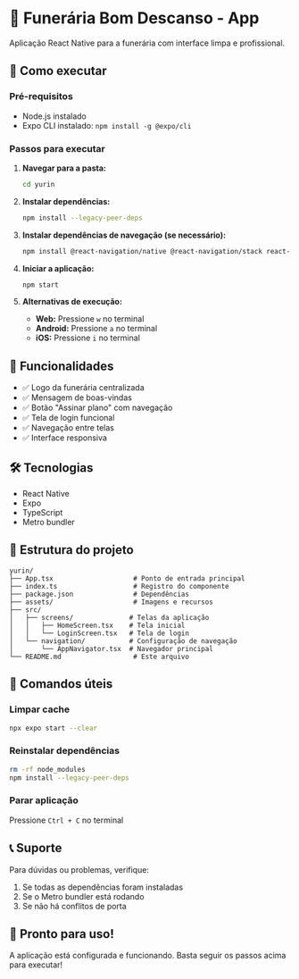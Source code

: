 # 🏥 Funerária Bom Descanso - App

Aplicação React Native para a funerária com interface limpa e profissional.

## 🚀 Como executar

### Pré-requisitos
- Node.js instalado
- Expo CLI instalado: `npm install -g @expo/cli`

### Passos para executar

1. **Navegar para a pasta:**
   ```bash
   cd yurin
   ```

2. **Instalar dependências:**
   ```bash
   npm install --legacy-peer-deps
   ```

3. **Instalar dependências de navegação (se necessário):**
   ```bash
   npm install @react-navigation/native @react-navigation/stack react-native-gesture-handler react-native-reanimated react-native-safe-area-context react-native-screens --legacy-peer-deps
   ```

4. **Iniciar a aplicação:**
   ```bash
   npm start
   ```

5. **Alternativas de execução:**
   - **Web:** Pressione `w` no terminal
   - **Android:** Pressione `a` no terminal
   - **iOS:** Pressione `i` no terminal

## 📱 Funcionalidades

- ✅ Logo da funerária centralizada
- ✅ Mensagem de boas-vindas
- ✅ Botão "Assinar plano" com navegação
- ✅ Tela de login funcional
- ✅ Navegação entre telas
- ✅ Interface responsiva

## 🛠️ Tecnologias

- React Native
- Expo
- TypeScript
- Metro bundler

## 📁 Estrutura do projeto

```
yurin/
├── App.tsx                    # Ponto de entrada principal
├── index.ts                   # Registro do componente
├── package.json               # Dependências
├── assets/                    # Imagens e recursos
├── src/
│   ├── screens/              # Telas da aplicação
│   │   ├── HomeScreen.tsx    # Tela inicial
│   │   └── LoginScreen.tsx   # Tela de login
│   └── navigation/           # Configuração de navegação
│       └── AppNavigator.tsx  # Navegador principal
└── README.md                  # Este arquivo
```

## 🔧 Comandos úteis

### Limpar cache
```bash
npx expo start --clear
```

### Reinstalar dependências
```bash
rm -rf node_modules
npm install --legacy-peer-deps
```

### Parar aplicação
Pressione `Ctrl + C` no terminal

## 📞 Suporte

Para dúvidas ou problemas, verifique:
1. Se todas as dependências foram instaladas
2. Se o Metro bundler está rodando
3. Se não há conflitos de porta

## 🎯 Pronto para uso!

A aplicação está configurada e funcionando. Basta seguir os passos acima para executar!
